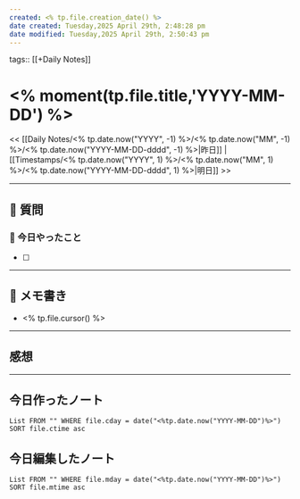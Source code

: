 ```yaml
---
created: <% tp.file.creation_date() %>
date created: Tuesday,2025 April 29th, 2:48:28 pm
date modified: Tuesday,2025 April 29th, 2:50:43 pm
---
```


tags:: [[+Daily Notes]]

# <% moment(tp.file.title,'YYYY-MM-DD') %>

<< [[Daily Notes/<% tp.date.now("YYYY", -1) %>/<% tp.date.now("MM", -1) %>/<% tp.date.now("YYYY-MM-DD-dddd", -1) %>|昨日]] | [[Timestamps/<% tp.date.now("YYYY", 1) %>/<% tp.date.now("MM", 1) %>/<% tp.date.now("YYYY-MM-DD-dddd", 1) %>|明日]] >>

---
## 📅 質問

### 🚀 今日やったこと
- [ ] 

---
## 📝 メモ書き
- <% tp.file.cursor() %>

---
## 感想
---
## 今日作ったノート
```dataview
List FROM "" WHERE file.cday = date("<%tp.date.now("YYYY-MM-DD")%>") SORT file.ctime asc
```

## 今日編集したノート
```dataview
List FROM "" WHERE file.mday = date("<%tp.date.now("YYYY-MM-DD")%>") SORT file.mtime asc
```